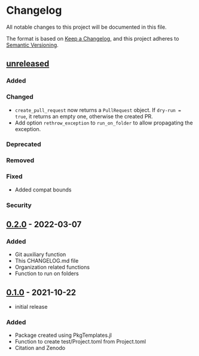 # Changelog

All notable changes to this project will be documented in this file.

The format is based on [Keep a Changelog],
and this project adheres to [Semantic Versioning].

## [unreleased]

### Added

### Changed

- `create_pull_request` now returns a `PullRequest` object. If `dry-run = true`, it returns an empty one, otherwise the created PR.
- Add option `rethrow_exception` to `run_on_folder` to allow propagating the exception.

### Deprecated

### Removed

### Fixed

- Added compat bounds

### Security

## [0.2.0] - 2022-03-07

### Added

- Git auxiliary function
- This CHANGELOG.md file
- Organization related functions
- Function to run on folders

## [0.1.0] - 2021-10-22

- initial release

### Added

- Package created using PkgTemplates.jl
- Function to create test/Project.toml from Project.toml
- Citation and Zenodo

<!-- Links -->
[keep a changelog]: https://keepachangelog.com/en/1.0.0/
[semantic versioning]: https://semver.org/spec/v2.0.0.html

<!-- Versions -->
[unreleased]: https://github.com/abelsiqueira/Emporium.jl/compare/v0.2.0...HEAD
[0.2.0]: https://github.com/abelsiqueira/Emporium.jl/compare/v0.1.0..v0.2.0
[0.1.0]: https://github.com/abelsiqueira/Emporium.jl/releases/tag/v0.1.0
